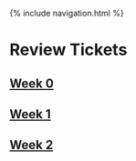 {% include navigation.html %}


# Review Tickets

## [Week 0](https://github.com/rkaavya/rkaavya.github.io/issues/1)
## [Week 1](https://github.com/rkaavya/rkaavya.github.io/issues/2)
## [Week 2](https://github.com/rkaavya/rkaavya.github.io/issues/4)

